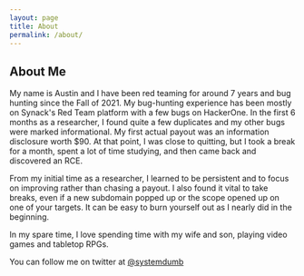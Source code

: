 ```yaml
---
layout: page
title: About
permalink: /about/
---
```

## About Me
My name is Austin and I have been red teaming for around 7 years and bug hunting since the Fall of 2021. My bug-hunting experience has been mostly on Synack's Red Team platform with a few bugs on HackerOne. In the first 6 months as a researcher, I found quite a few duplicates and my other bugs were marked informational. My first actual payout was an information disclosure worth $90. At that point, I was close to quitting, but I took a break for a month, spent a lot of time studying, and then came back and discovered an RCE.

From my initial time as a researcher, I learned to be persistent and to focus on improving rather than chasing a payout. I also found it vital to take breaks, even if a new subdomain popped up or the scope opened up on one of your targets. It can be easy to burn yourself out as I nearly did in the beginning.

In my spare time, I love spending time with my wife and son, playing video games and tabletop RPGs.

You can follow me on twitter at [@systemdumb](https://twitter.com/systemdumb)
